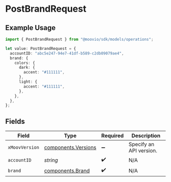# PostBrandRequest

## Example Usage

```typescript
import { PostBrandRequest } from "@moovio/sdk/models/operations";

let value: PostBrandRequest = {
  accountID: "abc5e247-94e7-41df-b589-c2db09079ae4",
  brand: {
    colors: {
      dark: {
        accent: "#111111",
      },
      light: {
        accent: "#111111",
      },
    },
  },
};
```

## Fields

| Field                                                      | Type                                                       | Required                                                   | Description                                                |
| ---------------------------------------------------------- | ---------------------------------------------------------- | ---------------------------------------------------------- | ---------------------------------------------------------- |
| `xMoovVersion`                                             | [components.Versions](../../models/components/versions.md) | :heavy_minus_sign:                                         | Specify an API version.                                    |
| `accountID`                                                | *string*                                                   | :heavy_check_mark:                                         | N/A                                                        |
| `brand`                                                    | [components.Brand](../../models/components/brand.md)       | :heavy_check_mark:                                         | N/A                                                        |